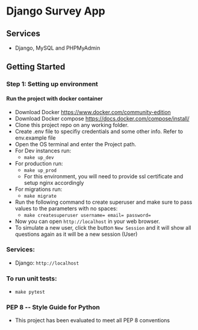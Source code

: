 # Django Survey App

## Services

* Django, MySQL and PHPMyAdmin

## Getting Started

### Step 1: Setting up environment

#### Run the project with docker container

* Download Docker https://www.docker.com/community-edition
* Download Docker compose https://docs.docker.com/compose/install/
* Clone this project repo on any working folder.
* Create .env file to specifiy credentials and some other info. Refer to env.example file
* Open the OS terminal and enter the Project path.
* For Dev instances run:
    * `make up_dev`
* For production run:
    * `make up_prod`
    * For this environment, you will need to provide ssl certificate and setup nginx accordingly
* For migrations run:
    * `make migrate`
* Run the following command to create superuser and make sure to pass values to the parameters with no spaces: 
    * `make createsuperuser username= email= password=`
* Now you can open `http://localhost` in your web browser.
* To simulate a new user, click the button `New Session` and it will show all questions again as it will be a new session (User)

### Services:
* Django: `http://localhost`

### To run unit tests:
* `make pytest`

### PEP 8 -- Style Guide for Python
* This project has been evaluated to meet all PEP 8 conventions
